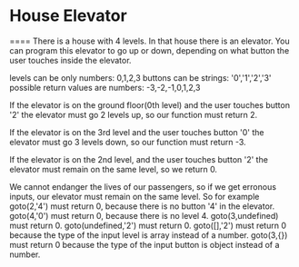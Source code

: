 # House Elevator
====
There is a house with 4 levels. In that house there is an elevator. You can program this elevator to go up or down, depending on what button the user touches inside the elevator.

levels can be only numbers: 0,1,2,3 buttons can be strings: '0','1','2','3' possible return values are numbers: -3,-2,-1,0,1,2,3

If the elevator is on the ground floor(0th level) and the user touches button '2' the elevator must go 2 levels up, so our function must return 2.

If the elevator is on the 3rd level and the user touches button '0' the elevator must go 3 levels down, so our function must return -3.

If the elevator is on the 2nd level, and the user touches button '2' the elevator must remain on the same level, so we return 0.

We cannot endanger the lives of our passengers, so if we get erronous inputs, our elevator must remain on the same level. So for example goto(2,'4') must return 0, because there is no button '4' in the elevator. goto(4,'0') must return 0, because there is no level 4. goto(3,undefined) must return 0. goto(undefined,'2') must return 0. goto([],'2') must return 0 because the type of the input level is array instead of a number. goto(3,{}) must return 0 because the type of the input button is object instead of a number.
